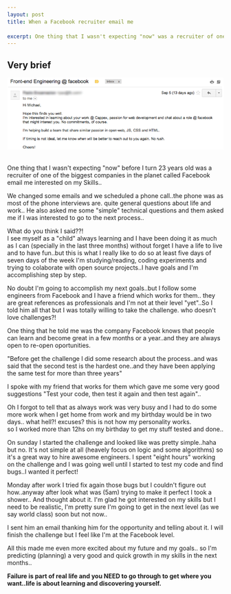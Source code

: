 ```yaml
---
layout: post
title: When a Facebook recruiter email me

excerpt: One thing that I wasn't expecting "now" was a recruiter of one of the biggest companies in the planet called Facebook email me interested on my Skills..
---
```


## Very brief

<div class="fluidImg">
<img src="/assets/images/post-images/fb.png" alt="Email from facebook recruiter">
</div>

<br>

One thing that I wasn't expecting "now" before I turn 23 years old was a recruiter of one of the biggest companies in the planet called Facebook email me
interested on my Skills..

We changed some emails and we scheduled a phone call..the phone was as most of the phone interviews are. quite general questions about life and work..
He also asked me some "simple" technical questions and them asked me if I was interested to go to the next process..

What do you think I said??! <br>
I see myself as a "child" always learning and I have been doing it as much as I can (specially in the last three months) without forget I have a life to live and to have fun..but this is what I really like to do so at least five days of seven days
of the week I'm studying/reading, coding experiments and trying to colaborate with open source projects..I have goals and I'm accomplishing step by step.

No doubt I'm going to accomplish my next goals..but I follow some engineers from Facebook and I have a friend which works for them..
they are great references as professionals and I'm not at their level "yet"..So I told him all that but I was totally willing to take the challenge. who doesn't love challenges?!

One thing that he told me was the company Facebook knows that people can learn and become great in a few months or a year..and they are always open to re-open oportunities.

"Before get the challenge I did some research about the process..and was said that the second test is the hardest one..and they have been
applying the same test for more than three years"

I spoke with my friend that works for them which gave me some very good suggestions "Test your code, then test it again and then test again"..

Oh I forgot to tell that as always work was very busy and I had to do some more work when I get home from work and my birthday would be in two days.. what hell?! excuses? this is not how my personality works. <br>
so I worked more than 12hs on my birthday to get my stuff tested and done..

On sunday I started the challenge and looked like was pretty simple..haha but no. It's not simple at all (heavely focus on logic and some algorithms) so it's a great way to hire awesome engineers.
I spent "eight hours" working on the challenge and I was going well until I started to test my code and find bugs..I wanted it perfect!

Monday after work I tried fix again those bugs but I couldn't figure out how..anyway after look what was (5am) trying to make it perfect I took a shower..
And thought about it. I'm glad he got interested on my skills but I need to be realistic, I'm pretty sure I'm going to get in the next level (as we say world class) soon but not now..

I sent him an email thanking him for the opportunity and telling about it. I will finish the challenge but I feel like I'm at the Facebook level.

All this made me even more excited about my future and my goals.. so I'm predicting (planning) a very good and quick growth in my skills in the next months..

<strong> Failure is part of real life and you NEED to go through to get where you want..life is about learning and discovering yourself. </strong>